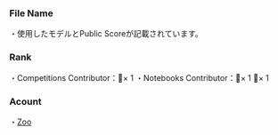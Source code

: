 ### File Name
・使用したモデルとPublic Scoreが記載されています。

### Rank
・Competitions Contributor：🥉× 1
・Notebooks Contributor：🥈× 1 🥉× 1

### Acount
・[Zoo](https://www.kaggle.com/yshiml)
